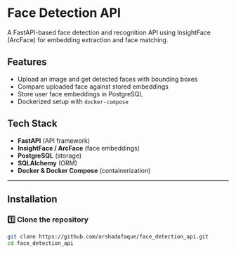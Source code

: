 # Face Detection API

A FastAPI-based face detection and recognition API using InsightFace (ArcFace) for embedding extraction and face matching.

## Features
- Upload an image and get detected faces with bounding boxes
- Compare uploaded face against stored embeddings
- Store user face embeddings in PostgreSQL
- Dockerized setup with `docker-compose`

## Tech Stack
- **FastAPI** (API framework)
- **InsightFace / ArcFace** (face embeddings)
- **PostgreSQL** (storage)
- **SQLAlchemy** (ORM)
- **Docker & Docker Compose** (containerization)

---

## Installation

### 1️⃣ Clone the repository
```bash
git clone https://github.com/arshadafaque/face_detection_api.git
cd face_detection_api

